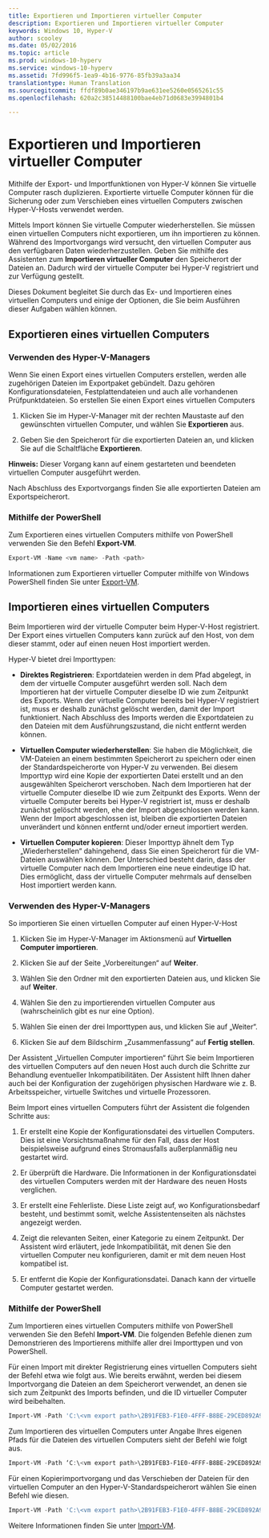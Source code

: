 ```yaml
---
title: Exportieren und Importieren virtueller Computer
description: Exportieren und Importieren virtueller Computer
keywords: Windows 10, Hyper-V
author: scooley
ms.date: 05/02/2016
ms.topic: article
ms.prod: windows-10-hyperv
ms.service: windows-10-hyperv
ms.assetid: 7fd996f5-1ea9-4b16-9776-85fb39a3aa34
translationtype: Human Translation
ms.sourcegitcommit: ffdf89b0ae346197b9ae631ee5260e0565261c55
ms.openlocfilehash: 620a2c38514488100bae4eb71d0683e3994801b4

---
```


# Exportieren und Importieren virtueller Computer

Mithilfe der Export- und Importfunktionen von Hyper-V können Sie virtuelle Computer rasch duplizieren.  Exportierte virtuelle Computer können für die Sicherung oder zum Verschieben eines virtuellen Computers zwischen Hyper-V-Hosts verwendet werden.  

Mittels Import können Sie virtuelle Computer wiederherstellen.  Sie müssen einen virtuellen Computers nicht exportieren, um ihn importieren zu können. Während des Importvorgangs wird versucht, den virtuellen Computer aus den verfügbaren Daten wiederherzustellen.  Geben Sie mithilfe des Assistenten zum **Importieren virtueller Computer** den Speicherort der Dateien an. Dadurch wird der virtuelle Computer bei Hyper-V registriert und zur Verfügung gestellt.
 
Dieses Dokument begleitet Sie durch das Ex- und Importieren eines virtuellen Computers und einige der Optionen, die Sie beim Ausführen dieser Aufgaben wählen können.

## Exportieren eines virtuellen Computers

### Verwenden des Hyper-V-Managers

Wenn Sie einen Export eines virtuellen Computers erstellen, werden alle zugehörigen Dateien im Exportpaket gebündelt. Dazu gehören Konfigurationsdateien, Festplattendateien und auch alle vorhandenen Prüfpunktdateien. So erstellen Sie einen Export eines virtuellen Computers

1. Klicken Sie im Hyper-V-Manager mit der rechten Maustaste auf den gewünschten virtuellen Computer, und wählen Sie **Exportieren** aus.

2. Geben Sie den Speicherort für die exportierten Dateien an, und klicken Sie auf die Schaltfläche **Exportieren**.

**Hinweis:** Dieser Vorgang kann auf einem gestarteten und beendeten virtuellen Computer ausgeführt werden.

Nach Abschluss des Exportvorgangs finden Sie alle exportierten Dateien am Exportspeicherort.

### Mithilfe der PowerShell

Zum Exportieren eines virtuellen Computers mithilfe von PowerShell verwenden Sie den Befehl **Export-VM**. 

```powershell
Export-VM -Name <vm name> -Path <path>
```

Informationen zum Exportieren virtueller Computer mithilfe von Windows PowerShell finden Sie unter [Export-VM](https://technet.microsoft.com/library/hh848491.aspx).

## Importieren eines virtuellen Computers 

Beim Importieren wird der virtuelle Computer beim Hyper-V-Host registriert. Der Export eines virtuellen Computers kann zurück auf den Host, von dem dieser stammt, oder auf einen neuen Host importiert werden. 

Hyper-V bietet drei Importtypen:

- **Direktes Registrieren**: Exportdateien werden in dem Pfad abgelegt, in dem der virtuelle Computer ausgeführt werden soll. Nach dem Importieren hat der virtuelle Computer dieselbe ID wie zum Zeitpunkt des Exports. Wenn der virtuelle Computer bereits bei Hyper-V registriert ist, muss er deshalb zunächst gelöscht werden, damit der Import funktioniert. Nach Abschluss des Imports werden die Exportdateien zu den Dateien mit dem Ausführungszustand, die nicht entfernt werden können.

- **Virtuellen Computer wiederherstellen**: Sie haben die Möglichkeit, die VM-Dateien an einem bestimmten Speicherort zu speichern oder einen der Standardspeicherorte von Hyper-V zu verwenden. Bei diesem Importtyp wird eine Kopie der exportierten Datei erstellt und an den ausgewählten Speicherort verschoben. Nach dem Importieren hat der virtuelle Computer dieselbe ID wie zum Zeitpunkt des Exports. Wenn der virtuelle Computer bereits bei Hyper-V registriert ist, muss er deshalb zunächst gelöscht werden, ehe der Import abgeschlossen werden kann. Wenn der Import abgeschlossen ist, bleiben die exportierten Dateien unverändert und können entfernt und/oder erneut importiert werden.

- **Virtuellen Computer kopieren**: Dieser Importtyp ähnelt dem Typ „Wiederherstellen“ dahingehend, dass Sie einen Speicherort für die VM-Dateien auswählen können. Der Unterschied besteht darin, dass der virtuelle Computer nach dem Importieren eine neue eindeutige ID hat. Dies ermöglicht, dass der virtuelle Computer mehrmals auf denselben Host importiert werden kann.


### Verwenden des Hyper-V-Managers

So importieren Sie einen virtuellen Computer auf einen Hyper-V-Host

1. Klicken Sie im Hyper-V-Manager im Aktionsmenü auf **Virtuellen Computer importieren**.

2. Klicken Sie auf der Seite „Vorbereitungen“ auf **Weiter**.

3. Wählen Sie den Ordner mit den exportierten Dateien aus, und klicken Sie auf **Weiter**.

4. Wählen Sie den zu importierenden virtuellen Computer aus (wahrscheinlich gibt es nur eine Option).

5. Wählen Sie einen der drei Importtypen aus, und klicken Sie auf „Weiter“. 

6. Klicken Sie auf dem Bildschirm „Zusammenfassung“ auf **Fertig stellen**.

Der Assistent „Virtuellen Computer importieren“ führt Sie beim Importieren des virtuellen Computers auf den neuen Host auch durch die Schritte zur Behandlung eventueller Inkompatibilitäten. Der Assistent hilft Ihnen daher auch bei der Konfiguration der zugehörigen physischen Hardware wie z. B. Arbeitsspeicher, virtuelle Switches und virtuelle Prozessoren.

Beim Import eines virtuellen Computers führt der Assistent die folgenden Schritte aus:  
1. Er erstellt eine Kopie der Konfigurationsdatei des virtuellen Computers. Dies ist eine Vorsichtsmaßnahme für den Fall, dass der Host beispielsweise aufgrund eines Stromausfalls außerplanmäßig neu gestartet wird.  

2. Er überprüft die Hardware. Die Informationen in der Konfigurationsdatei des virtuellen Computers werden mit der Hardware des neuen Hosts verglichen.

3. Er erstellt eine Fehlerliste. Diese Liste zeigt auf, wo Konfigurationsbedarf besteht, und bestimmt somit, welche Assistentenseiten als nächstes angezeigt werden.

4. Zeigt die relevanten Seiten, einer Kategorie zu einem Zeitpunkt. Der Assistent wird erläutert, jede Inkompatibilität, mit denen Sie den virtuellen Computer neu konfigurieren, damit er mit dem neuen Host kompatibel ist.

5. Er entfernt die Kopie der Konfigurationsdatei. Danach kann der virtuelle Computer gestartet werden.


### Mithilfe der PowerShell

Zum Importieren eines virtuellen Computers mithilfe von PowerShell verwenden Sie den Befehl **Import-VM**.  Die folgenden Befehle dienen zum Demonstrieren des Importierens mithilfe aller drei Importtypen und von PowerShell.

Für einen Import mit direkter Registrierung eines virtuellen Computers sieht der Befehl etwa wie folgt aus. Wie bereits erwähnt, werden bei diesem Importvorgang die Dateien an dem Speicherort verwendet, an denen sie sich zum Zeitpunkt des Imports befinden, und die ID virtueller Computer wird beibehalten.

```powershell
Import-VM -Path 'C:\<vm export path>\2B91FEB3-F1E0-4FFF-B8BE-29CED892A95A.vmcx' 
```

Zum Importieren des virtuellen Computers unter Angabe Ihres eigenen Pfads für die Dateien des virtuellen Computers sieht der Befehl wie folgt aus.

```powershell
Import-VM -Path ‘C:\<vm export path>\2B91FEB3-F1E0-4FFF-B8BE-29CED892A95A.vmcx' -Copy -VhdDestinationPath 'D:\Virtual Machines\WIN10DOC' -VirtualMachinePath 'D:\Virtual Machines\WIN10DOC'
```

Für einen Kopierimportvorgang und das Verschieben der Dateien für den virtuellen Computer an den Hyper-V-Standardspeicherort wählen Sie einen Befehl wie diesen.

``` PowerShell
Import-VM -Path 'C:\<vm export path>\2B91FEB3-F1E0-4FFF-B8BE-29CED892A95A.vmcx' -Copy -GenerateNewId
```

Weitere Informationen finden Sie unter [Import-VM](https://technet.microsoft.com/library/hh848495.aspx).



<!--HONumber=Oct16_HO4-->


